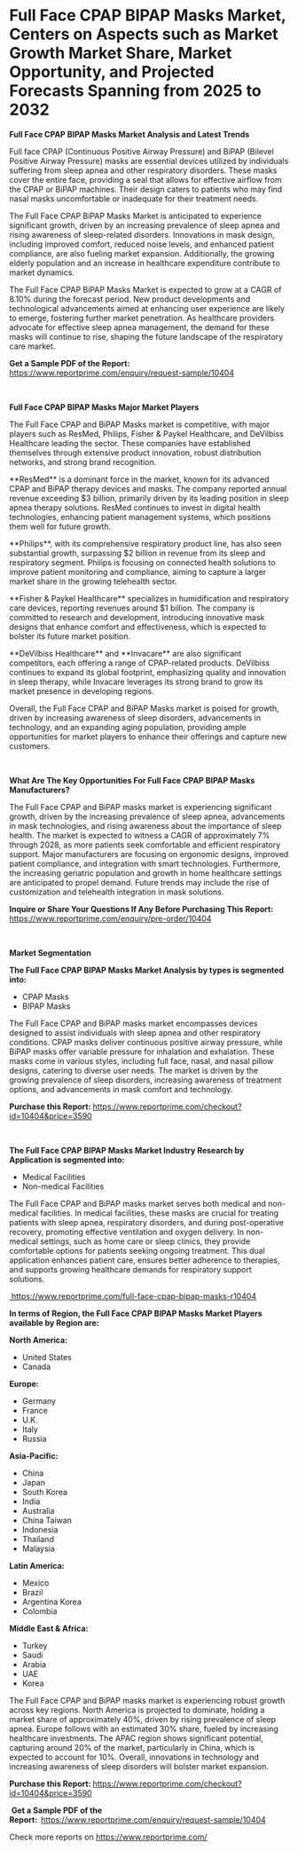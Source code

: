 <p><h1>Full Face CPAP BIPAP Masks Market, Centers on Aspects such as Market Growth Market Share, Market Opportunity, and Projected Forecasts Spanning from 2025 to 2032</h1></p><p><strong>Full Face CPAP BIPAP Masks Market Analysis and Latest Trends</strong></p>
<p><p>Full face CPAP (Continuous Positive Airway Pressure) and BiPAP (Bilevel Positive Airway Pressure) masks are essential devices utilized by individuals suffering from sleep apnea and other respiratory disorders. These masks cover the entire face, providing a seal that allows for effective airflow from the CPAP or BiPAP machines. Their design caters to patients who may find nasal masks uncomfortable or inadequate for their treatment needs.</p><p>The Full Face CPAP BiPAP Masks Market is anticipated to experience significant growth, driven by an increasing prevalence of sleep apnea and rising awareness of sleep-related disorders. Innovations in mask design, including improved comfort, reduced noise levels, and enhanced patient compliance, are also fueling market expansion. Additionally, the growing elderly population and an increase in healthcare expenditure contribute to market dynamics.</p><p>The Full Face CPAP BiPAP Masks Market is expected to grow at a CAGR of 8.10% during the forecast period. New product developments and technological advancements aimed at enhancing user experience are likely to emerge, fostering further market penetration. As healthcare providers advocate for effective sleep apnea management, the demand for these masks will continue to rise, shaping the future landscape of the respiratory care market.</p></p>
<p><strong>Get a Sample PDF of the Report:&nbsp;</strong> <a href="https://www.reportprime.com/enquiry/request-sample/10404?utm_campaign=2744&utm_medium=2&utm_source=Github&utm_content=ia&utm_term=20032025&utm_id=full-face-cpap-bipap-masks">https://www.reportprime.com/enquiry/request-sample/10404</a></p>
<p>&nbsp;</p>
<p><strong>Full Face CPAP BIPAP Masks Major Market Players</strong></p>
<p><p>The Full Face CPAP and BiPAP Masks market is competitive, with major players such as ResMed, Philips, Fisher & Paykel Healthcare, and DeVilbiss Healthcare leading the sector. These companies have established themselves through extensive product innovation, robust distribution networks, and strong brand recognition.</p><p>**ResMed** is a dominant force in the market, known for its advanced CPAP and BiPAP therapy devices and masks. The company reported annual revenue exceeding $3 billion, primarily driven by its leading position in sleep apnea therapy solutions. ResMed continues to invest in digital health technologies, enhancing patient management systems, which positions them well for future growth.</p><p>**Philips**, with its comprehensive respiratory product line, has also seen substantial growth, surpassing $2 billion in revenue from its sleep and respiratory segment. Philips is focusing on connected health solutions to improve patient monitoring and compliance, aiming to capture a larger market share in the growing telehealth sector.</p><p>**Fisher & Paykel Healthcare** specializes in humidification and respiratory care devices, reporting revenues around $1 billion. The company is committed to research and development, introducing innovative mask designs that enhance comfort and effectiveness, which is expected to bolster its future market position.</p><p>**DeVilbiss Healthcare** and **Invacare** are also significant competitors, each offering a range of CPAP-related products. DeVilbiss continues to expand its global footprint, emphasizing quality and innovation in sleep therapy, while Invacare leverages its strong brand to grow its market presence in developing regions.</p><p>Overall, the Full Face CPAP and BiPAP Masks market is poised for growth, driven by increasing awareness of sleep disorders, advancements in technology, and an expanding aging population, providing ample opportunities for market players to enhance their offerings and capture new customers.</p></p>
<p>&nbsp;</p>
<p><strong>What Are The Key Opportunities For Full Face CPAP BIPAP Masks Manufacturers?</strong></p>
<p><p>The Full Face CPAP and BiPAP masks market is experiencing significant growth, driven by the increasing prevalence of sleep apnea, advancements in mask technologies, and rising awareness about the importance of sleep health. The market is expected to witness a CAGR of approximately 7% through 2028, as more patients seek comfortable and efficient respiratory support. Major manufacturers are focusing on ergonomic designs, improved patient compliance, and integration with smart technologies. Furthermore, the increasing geriatric population and growth in home healthcare settings are anticipated to propel demand. Future trends may include the rise of customization and telehealth integration in mask solutions.</p></p>
<p><strong>Inquire or Share Your Questions If Any Before Purchasing This Report:</strong> <a href="https://www.reportprime.com/enquiry/pre-order/10404?utm_campaign=2744&utm_medium=2&utm_source=Github&utm_content=ia&utm_term=20032025&utm_id=full-face-cpap-bipap-masks">https://www.reportprime.com/enquiry/pre-order/10404</a></p>
<p>&nbsp;</p>
<p><strong>Market Segmentation</strong></p>
<p><strong>The Full Face CPAP BIPAP Masks Market Analysis by types is segmented into:</strong></p>
<p><ul><li>CPAP Masks</li><li>BIPAP Masks</li></ul></p>
<p><p>The Full Face CPAP and BiPAP masks market encompasses devices designed to assist individuals with sleep apnea and other respiratory conditions. CPAP masks deliver continuous positive airway pressure, while BiPAP masks offer variable pressure for inhalation and exhalation. These masks come in various styles, including full face, nasal, and nasal pillow designs, catering to diverse user needs. The market is driven by the growing prevalence of sleep disorders, increasing awareness of treatment options, and advancements in mask comfort and technology.</p></p>
<p><strong>Purchase this Report:&nbsp;</strong><a href="https://www.reportprime.com/checkout?id=10404&price=3590&utm_campaign=2744&utm_medium=2&utm_source=Github&utm_content=ia&utm_term=20032025&utm_id=full-face-cpap-bipap-masks">https://www.reportprime.com/checkout?id=10404&price=3590</a></p>
<p>&nbsp;</p>
<p><strong>The Full Face CPAP BIPAP Masks Market Industry Research by Application is segmented into:</strong></p>
<p><ul><li>Medical Facilities</li><li>Non-medical Facilities</li></ul></p>
<p><p>The Full Face CPAP and BiPAP masks market serves both medical and non-medical facilities. In medical facilities, these masks are crucial for treating patients with sleep apnea, respiratory disorders, and during post-operative recovery, promoting effective ventilation and oxygen delivery. In non-medical settings, such as home care or sleep clinics, they provide comfortable options for patients seeking ongoing treatment. This dual application enhances patient care, ensures better adherence to therapies, and supports growing healthcare demands for respiratory support solutions.</p></p>
<p><a href="https://www.reportprime.com/full-face-cpap-bipap-masks-r10404?utm_campaign=2744&utm_medium=2&utm_source=Github&utm_content=ia&utm_term=20032025&utm_id=full-face-cpap-bipap-masks">&nbsp;https://www.reportprime.com/full-face-cpap-bipap-masks-r10404</a></p>
<p><strong>In terms of Region, the Full Face CPAP BIPAP Masks Market Players available by Region are:</strong></p>
<p>
    <p> <strong> North America: </strong>
        <ul>
            <li>United States</li>
            <li>Canada</li>
        </ul>
        </p> 
    <p> <strong> Europe: </strong>
        <ul>
            <li>Germany</li>
            <li>France</li>
            <li>U.K.</li>
            <li>Italy</li>
            <li>Russia</li>
        </ul>
        </p> 
    <p> <strong> Asia-Pacific: </strong>
        <ul>
            <li>China</li>
            <li>Japan</li>
            <li>South Korea</li>
            <li>India</li>
            <li>Australia</li>
            <li>China Taiwan</li>
            <li>Indonesia</li>
            <li>Thailand</li>
            <li>Malaysia</li>
        </ul>
        </p> 
    <p> <strong> Latin America: </strong>
        <ul>
            <li>Mexico</li>
            <li>Brazil</li>
            <li>Argentina Korea</li>
            <li>Colombia</li>
        </ul>
        </p> 
    <p> <strong> Middle East & Africa: </strong>
        <ul>
            <li>Turkey</li>
            <li>Saudi</li>
            <li>Arabia</li>
            <li>UAE</li>
            <li>Korea</li>
        </ul>
    </p>
    </p>
<p><p>The Full Face CPAP and BiPAP masks market is experiencing robust growth across key regions. North America is projected to dominate, holding a market share of approximately 40%, driven by rising prevalence of sleep apnea. Europe follows with an estimated 30% share, fueled by increasing healthcare investments. The APAC region shows significant potential, capturing around 20% of the market, particularly in China, which is expected to account for 10%. Overall, innovations in technology and increasing awareness of sleep disorders will bolster market expansion.</p></p>
<p><strong>Purchase this Report: </strong><a href="https://www.reportprime.com/checkout?id=10404&price=3590&utm_campaign=2744&utm_medium=2&utm_source=Github&utm_content=ia&utm_term=20032025&utm_id=full-face-cpap-bipap-masks">https://www.reportprime.com/checkout?id=10404&price=3590</a></p>
<p>&nbsp;<strong>Get a Sample PDF of the Report:&nbsp;&nbsp;</strong><a href="https://www.reportprime.com/enquiry/request-sample/10404?utm_campaign=2744&utm_medium=2&utm_source=Github&utm_content=ia&utm_term=20032025&utm_id=full-face-cpap-bipap-masks">https://www.reportprime.com/enquiry/request-sample/10404</a></p>
<p><strong></strong></p>
<p>Check more reports on <a href="https://www.reportprime.com/?utm_campaign=2744&utm_medium=2&utm_source=Github&utm_content=ia&utm_term=20032025&utm_id=full-face-cpap-bipap-masks">https://www.reportprime.com/</a></p>
